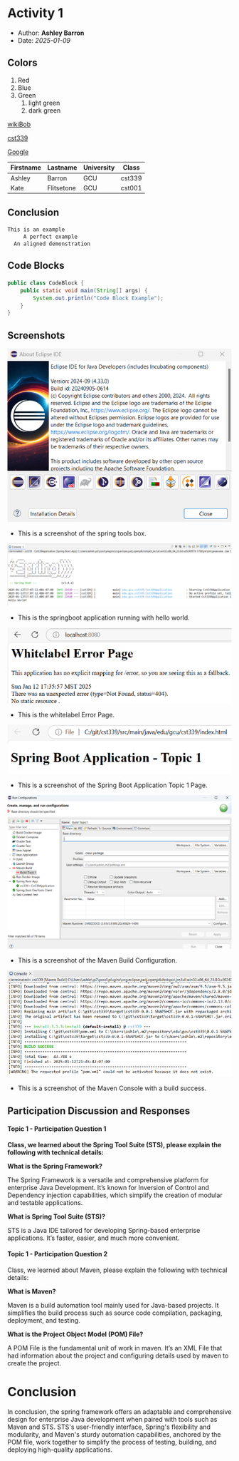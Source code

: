 # Activity 1

- Author: **Ashley Barron**
- Date: *2025-01-09*

## Colors
1. Red
2. Blue
3. Green
   1. light green
   2. dark green

[wikiBob](https://gitlab.com/bobby.estey/wikibob/-/blob/master/README.md)

[cst339](https://gitlab.com/bobby.estey/gcuStudent/-/tree/main/CST339?ref_type=heads)

[Google](https://google.com)

|Firstname|Lastname|University|Class|
|--|--|--|--|
|Ashley|Barron|GCU|cst339|
|Kate|Flitsetone|GCU|cst001|

## Conclusion

```
This is an example
     A perfect example
  An aligned demonstration
```

## Code Blocks
```Java
public class CodeBlock {
    public static void main(String[] args) {
        System.out.println("Code Block Example");
    }
}
```

## Screenshots

![SpringTools](springtools.png)
- This is a screenshot of the spring tools box. 

![Springboot](springboot.png)
- This is the springboot application running with hello world.

![ErrorPage](whitelabelerror.png)
- This is the whitelabel Error Page. 

![Topic1Page](topic1.png)
- This is a screenshot of the Spring Boot Application Topic 1 Page. 

![BuildConfiguration](buildconfig.png)
- This is a screenshot of the Maven Build Configuration.

![MavenSuccess](MavenSuccess.png)
- This is a screenshot of the Maven Console with a build success.

## Participation Discussion and Responses

#### Topic 1 - Participation Question 1

**Class, we learned about the Spring Tool Suite (STS), please explain the following with technical details:**

**What is the Spring Framework?**
 
The Spring Framework is a versatile and comprehensive platform for enterprise Java Development. It’s known for Inversion of Control and Dependency injection capabilities, which simplify the creation of modular and testable applications. 


**What is Spring Tool Suite (STS)?**

STS is a Java IDE tailored for developing Spring-based enterprise applications. It’s faster, easier, and much more convenient. 

#### Topic 1 - Participation Question 2

Class, we learned about Maven, please explain the following with technical details:

**What is Maven?**

Maven is a build automation tool mainly used for Java-based projects. It simplifies the build process such as source code compilation, packaging, deployment, and testing. 


**What is the Project Object Model (POM) File?**

A POM File is the fundamental unit of work in maven. It’s an XML File that had information about the project and configuring details used by maven to create the project. 

# Conclusion
In conclusion, the spring framework offers an adaptable and comprehensive design for enterprise Java development when paired with tools such as Maven and STS. 
STS's user-friendly interface, Spring's flexibility and modularity, and Maven's sturdy automation capabilities, anchored by the POM file, work together to simplify the process of testing, building, and deploying high-quality applications. 